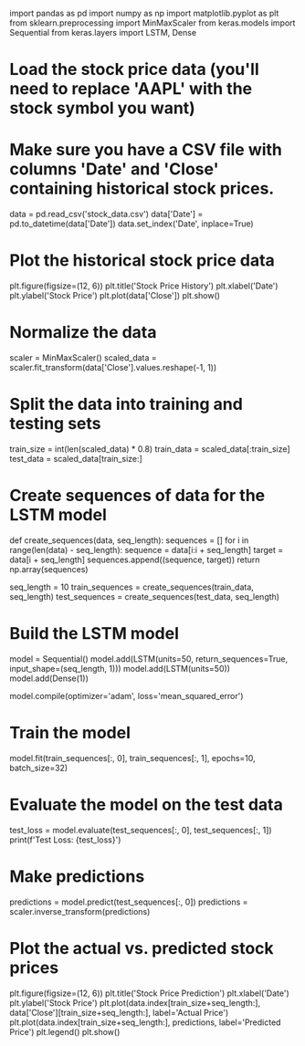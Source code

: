 import pandas as pd
import numpy as np
import matplotlib.pyplot as plt
from sklearn.preprocessing import MinMaxScaler
from keras.models import Sequential
from keras.layers import LSTM, Dense

# Load the stock price data (you'll need to replace 'AAPL' with the stock symbol you want)
# Make sure you have a CSV file with columns 'Date' and 'Close' containing historical stock prices.
data = pd.read_csv('stock_data.csv')
data['Date'] = pd.to_datetime(data['Date'])
data.set_index('Date', inplace=True)

# Plot the historical stock price data
plt.figure(figsize=(12, 6))
plt.title('Stock Price History')
plt.xlabel('Date')
plt.ylabel('Stock Price')
plt.plot(data['Close'])
plt.show()

# Normalize the data
scaler = MinMaxScaler()
scaled_data = scaler.fit_transform(data['Close'].values.reshape(-1, 1))

# Split the data into training and testing sets
train_size = int(len(scaled_data) * 0.8)
train_data = scaled_data[:train_size]
test_data = scaled_data[train_size:]

# Create sequences of data for the LSTM model
def create_sequences(data, seq_length):
    sequences = []
    for i in range(len(data) - seq_length):
        sequence = data[i:i + seq_length]
        target = data[i + seq_length]
        sequences.append((sequence, target))
    return np.array(sequences)

seq_length = 10
train_sequences = create_sequences(train_data, seq_length)
test_sequences = create_sequences(test_data, seq_length)

# Build the LSTM model
model = Sequential()
model.add(LSTM(units=50, return_sequences=True, input_shape=(seq_length, 1)))
model.add(LSTM(units=50))
model.add(Dense(1))

model.compile(optimizer='adam', loss='mean_squared_error')

# Train the model
model.fit(train_sequences[:, 0], train_sequences[:, 1], epochs=10, batch_size=32)

# Evaluate the model on the test data
test_loss = model.evaluate(test_sequences[:, 0], test_sequences[:, 1])
print(f'Test Loss: {test_loss}')

# Make predictions
predictions = model.predict(test_sequences[:, 0])
predictions = scaler.inverse_transform(predictions)

# Plot the actual vs. predicted stock prices
plt.figure(figsize=(12, 6))
plt.title('Stock Price Prediction')
plt.xlabel('Date')
plt.ylabel('Stock Price')
plt.plot(data.index[train_size+seq_length:], data['Close'][train_size+seq_length:], label='Actual Price')
plt.plot(data.index[train_size+seq_length:], predictions, label='Predicted Price')
plt.legend()
plt.show()

